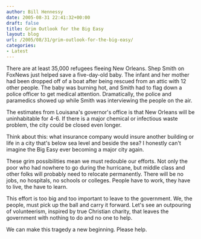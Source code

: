 ```yaml
---
author: Bill Hennessy
date: 2005-08-31 22:41:32+00:00
draft: false
title: Grim Outlook for the Big Easy
layout: blog
url: /2005/08/31/grim-outlook-for-the-big-easy/
categories:
- Latest
---
```


There are at least 35,000 refugees fleeing New Orleans.  Shep Smith on FoxNews just helped save a five-day-old baby.  The infant and her mother had been dropped off of a boat after being rescued from an attic with 12 other people.  The baby was burning hot, and Smith had to flag down a police officer to get medical attention.  Dramatically, the police and paramedics showed up while Smith was interviewing the people on the air.

The estimates from Louisana's governor's office is that New Orleans will be uninhabitable for 4-6.  If there is a major chemical or infectious waste problem, the city could be closed even longer.

Think about this:  what insurance company would insure another building or life in a city that's below sea level and beside the sea?  I honestly can't imagine the Big Easy ever becoming a major city again.

These grim possibilities mean we must redouble our efforts.  Not only the poor who had nowhere to go during the hurricane, but middle class and other folks will probably need to relocate permanently.  There will be no jobs, no hospitals, no schools or colleges.  People have to work, they have to live, the have to learn.

This effort is too big and too important to leave to the government.  We, the people, must pick up the ball and carry it forward.  Let's see an outpouring of volunteerism, inspired by true Christian charity, that leaves the government with nothing to do and no one to help.

We can make this tragedy a new beginning.  Please help. 
